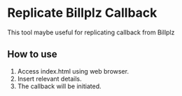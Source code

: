 # Replicate Billplz Callback
This tool maybe useful for replicating callback from Billplz

## How to use

1. Access index.html using web browser.
2. Insert relevant details.
3. The callback will be initiated.